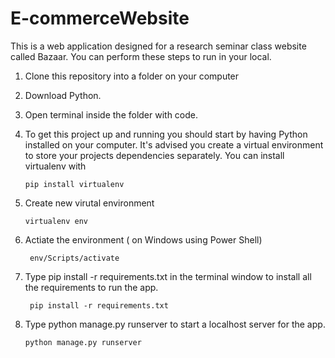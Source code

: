 # E-commerceWebsite
This is a web application designed for a research seminar class website called Bazaar. 
You can perform these steps to run in your local.

1. Clone this repository into a folder on your computer
2. Download Python.
3. Open terminal inside the folder with code. 
4. To get this project up and running you should start by having Python installed on your computer. It's advised you create a virtual environment to store your projects dependencies separately. You can install virtualenv with
   
   ```
   pip install virtualenv
   ```
6. Create new virutal environment
     ``` 
    virtualenv env
     ```
8. Actiate the environment ( on Windows using Power Shell)
   ```
    env/Scripts/activate 
   ```

9. Type pip install -r requirements.txt in the terminal window to install all the requirements to run the app.
    ```
     pip install -r requirements.txt
    ```
14. Type python manage.py runserver to start a localhost server for the app.
    ```
    python manage.py runserver
    ```

